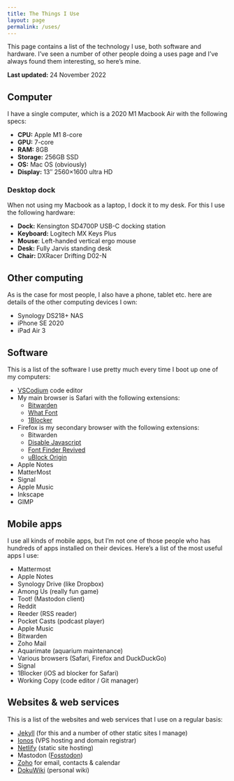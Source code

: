 ```yaml
---
title: The Things I Use
layout: page
permalink: /uses/
---
```


This page contains a list of the technology I use, both software and hardware. I’ve seen a number of other people doing a uses page and I’ve always found them interesting, so here’s mine.

**Last updated:** 24 November 2022

## Computer

I have a single computer, which is a 2020 M1 Macbook Air with the following specs:

- **CPU:** Apple M1 8-core
- **GPU:** 7-core
- **RAM:** 8GB
- **Storage:** 256GB SSD
- **OS:** Mac OS (obviously)
- **Display:** 13″ 2560×1600 ultra HD

### Desktop dock

When not using my Macbook as a laptop, I dock it to my desk. For this I use the following hardware:

- **Dock:** Kensington SD4700P USB-C docking station
- **Keyboard:** Logitech MX Keys Plus
- **Mouse**: Left-handed vertical ergo mouse
- **Desk:** Fully Jarvis standing desk
- **Chair:** DXRacer Drifting D02-N

## Other computing

As is the case for most people, I also have a phone, tablet etc. here are details of the other computing devices I own:

- Synology DS218+ NAS
- iPhone SE 2020
- iPad Air 3

## Software

This is a list of the software I use pretty much every time I boot up one of my computers:

- [VSCodium](https://vscodium.com) code editor
- My main browser is Safari with the following extensions:
    - [Bitwarden](https://bitwarden.com)
    - [What Font](https://apps.apple.com/us/app/whatfont/id1437138382)
    - [1Blocker](https://1blocker.com)
- Firefox is my secondary browser with the following extensions: 
    - Bitwarden
    - [Disable Javascript](https://addons.mozilla.org/en-GB/firefox/addon/disable-javascript/)
    - [Font Finder Revived](https://addons.mozilla.org/en-GB/firefox/addon/font-inspect)
    - [uBlock Origin](https://addons.mozilla.org/en-GB/firefox/addon/ublock-origin)
- Apple Notes
- MatterMost
- Signal
- Apple Music
- Inkscape
- GIMP

## Mobile apps

I use all kinds of mobile apps, but I’m not one of those people who has hundreds of apps installed on their devices. Here’s a list of the most useful apps I use:

- Mattermost
- Apple Notes
- Synology Drive (like Dropbox)
- Among Us (really fun game)
- Toot! (Mastodon client)
- Reddit
- Reeder (RSS reader)
- Pocket Casts (podcast player)
- Apple Music
- Bitwarden
- Zoho Mail
- Aquarimate (aquarium maintenance)
- Various browsers (Safari, Firefox and DuckDuckGo)
- Signal
- 1Blocker (iOS ad blocker for Safari)
- Working Copy (code editor / Git manager)

## Websites &amp; web services

This is a list of the websites and web services that I use on a regular basis:

- [Jekyll](https://jekyllrb.com/) (for this and a number of other static sites I manage)
- [Ionos](https://www.ionos.co.uk) (VPS hosting and domain registrar)
- [Netlify](https://netlify.com) (static site hosting)
- Mastodon ([Fosstodon](https://fosstodon.org))
- [Zoho](https://mail.zoho.eu) for email, contacts &amp; calendar
- [DokuWiki](https://www.dokuwiki.org) (personal wiki)